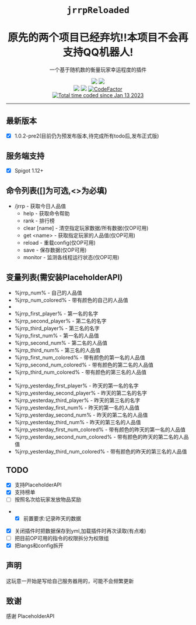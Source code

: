 <div align="center">

# `jrrpReloaded`

<h1>原先的两个项目已经弃坑!!本项目不会再支持QQ机器人!</h1>
<p>一个基于随机数的衡量玩家幸运程度的插件</p>
<p>
  <img src="https://forthebadge.com/images/badges/made-with-java.svg">
  <img src="https://forthebadge.com/images/badges/built-with-love.svg">

  <br>
  <img src="https://img.shields.io/badge/SPIGOT-1.12+-orange?style=for-the-badge&logo=">
  <img src="https://img.shields.io/badge/JDK-1.8-yellow?style=for-the-badge&logo=appveyor&logo=">
  <a href="https://www.codefactor.io/repository/github/lichris93/jrrpreloaded"><img src="https://www.codefactor.io/repository/github/lichris93/jrrpreloaded/badge" alt="CodeFactor" /></a>
  <br>
  <a href="https://wakatime.com/@09cb58b5-ccc0-41b8-a821-92fbfde0608f"><img src="https://wakatime.com/badge/user/09cb58b5-ccc0-41b8-a821-92fbfde0608f.svg" alt="Total time coded since Jan 13 2023" /></a>
</p>



</div>

---

<div align="left">

## 最新版本

- [x] 1.0.2-pre2(目前仍为预发布版本,待完成所有todo后,发布正式版)

## 服务端支持

- [x] Spigot 1.12+

## 命令列表([]为可选,<>为必填)

- /jrrp - 获取今日人品值
    - help - 获取命令帮助
    - rank - 排行榜
    - clear [name] - 清空指定玩家数据/所有数据(仅OP可用)
    - get \<name\> - 获取指定玩家的人品值(仅OP可用)
    - reload - 重载config(仅OP可用)
    - save - 保存数据(仅OP可用)
    - monitor - 监测各线程运行状态(仅OP可用)

## 变量列表(需安装PlaceholderAPI)

- %jrrp_num% - 自己的人品值
- %jrrp_num_colored% - 带有颜色的自己的人品值
-
- %jrrp_first_player% - 第一名的名字
- %jrrp_second_player% - 第二名的名字
- %jrrp_third_player% - 第三名的名字
- %jrrp_first_num% - 第一名的人品值
- %jrrp_second_num% - 第二名的人品值
- %jrrp_third_num% - 第三名的人品值
- %jrrp_first_num_colored% - 带有颜色的第一名的人品值
- %jrrp_second_num_colored% - 带有颜色的第二名的人品值
- %jrrp_third_num_colored% - 带有颜色的第三名的人品值
-
- %jrrp_yesterday_first_player% - 昨天的第一名的名字
- %jrrp_yesterday_second_player% - 昨天的第二名的名字
- %jrrp_yesterday_third_player% - 昨天的第三名的名字
- %jrrp_yesterday_first_num% - 昨天的第一名的人品值
- %jrrp_yesterday_second_num% - 昨天的第二名的人品值
- %jrrp_yesterday_third_num% - 昨天的第三名的人品值
- %jrrp_yesterday_first_num_colored% - 带有颜色的昨天的第一名的人品值
- %jrrp_yesterday_second_num_colored% - 带有颜色的昨天的第二名的人品值
- %jrrp_yesterday_third_num_colored% - 带有颜色的昨天的第三名的人品值

## TODO

- [x] 支持PlaceholderAPI
- [x] 支持榜单
- [ ] 按照名次给玩家发放物品奖励
-  - [x] 前置要求:记录昨天的数据
- [x] 关闭插件时把数据保存到yml,加载插件时再次读取(有点难)
- [ ] 把目前OP可用的指令的权限拆分为权限组
- [x] 把langs和config拆开

## 声明

这玩意一开始是写给自己服务器用的，可能不会频繁更新

## 致谢

感谢 PlaceholderAPI

</div>